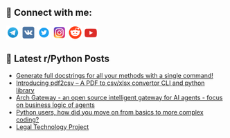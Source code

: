 ## 🔎 Connect with me:
[<img src="https://github.com/bullbesh/bullbesh/blob/main/images/Telegram.png" width="32" height="32" />](https://t.me/bullbesh)
[<img src="https://github.com/bullbesh/bullbesh/blob/main/images/VK.png" width="32" height="32" />](https://vk.com/bullbesh)
[<img src="https://github.com/bullbesh/bullbesh/blob/main/images/Twitter.png" width="32" height="32" />](https://twitter.com/bullbesh1)
[<img src="https://github.com/bullbesh/bullbesh/blob/main/images/Instagram.png" width="32" height="32" />](https://www.instagram.com/bullbesh)
[<img src="https://github.com/bullbesh/bullbesh/blob/main/images/Reddit.png" width="32" height="32" />](https://www.reddit.com/user/bullbesh)
[<img src="https://github.com/bullbesh/bullbesh/blob/main/images/YouTube.png" width="32" height="32" />](https://www.youtube.com/channel/UCtfjRs6uzgq5mfm8S06WTcg)

## 📕 Latest r/Python Posts
<!-- BLOG-POST-LIST:START -->
- [Generate full docstrings for all your methods with a single command!](https://www.reddit.com/r/Python/comments/1hwy287/generate_full_docstrings_for_all_your_methods/)
- [Introducing pdf2csv – A PDF to csv/xlsx convertor CLI and python library](https://www.reddit.com/r/Python/comments/1hwx488/introducing_pdf2csv_a_pdf_to_csvxlsx_convertor/)
- [Arch Gateway - an open source intelligent gateway for AI agents - focus on business logic of agents](https://www.reddit.com/r/Python/comments/1hwwy5w/arch_gateway_an_open_source_intelligent_gateway/)
- [Python users, how did you move on from basics to more complex coding?](https://www.reddit.com/r/Python/comments/1hwsv6i/python_users_how_did_you_move_on_from_basics_to/)
- [Legal Technology Project](https://www.reddit.com/r/Python/comments/1hwn5be/legal_technology_project/)
<!-- BLOG-POST-LIST:END -->
